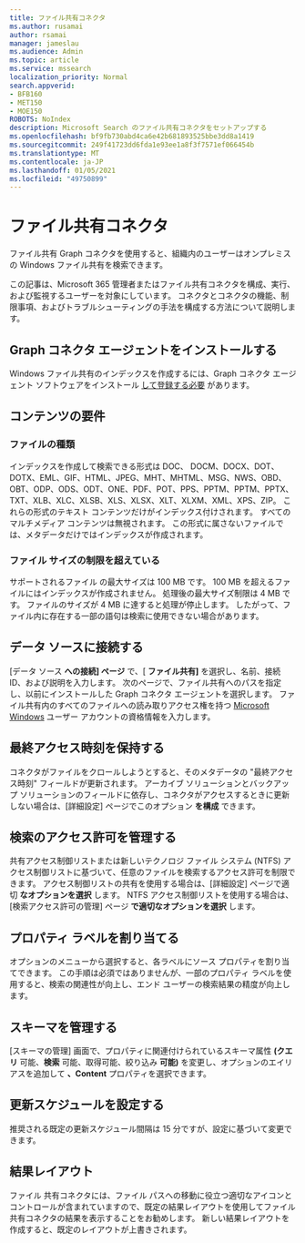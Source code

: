 ```yaml
---
title: ファイル共有コネクタ
ms.author: rusamai
author: rsamai
manager: jameslau
ms.audience: Admin
ms.topic: article
ms.service: mssearch
localization_priority: Normal
search.appverid:
- BFB160
- MET150
- MOE150
ROBOTS: NoIndex
description: Microsoft Search のファイル共有コネクタをセットアップする
ms.openlocfilehash: bf9fb730abd4ca6e42b681893525bbe3dd8a1419
ms.sourcegitcommit: 249f41723dd6fda1e93ee1a8f3f7571ef066454b
ms.translationtype: MT
ms.contentlocale: ja-JP
ms.lasthandoff: 01/05/2021
ms.locfileid: "49750899"
---
```

# <a name="file-share-connector"></a>ファイル共有コネクタ

ファイル共有 Graph コネクタを使用すると、組織内のユーザーはオンプレミスの Windows ファイル共有を検索できます。

この記事は、Microsoft 365 管理者またはファイル共有コネクタを構成、実行、および監視するユーザーを対象にしています。 コネクタとコネクタの機能、制限事項、およびトラブルシューティングの手法を構成する方法について説明します。

## <a name="install-graph-connector-agent"></a>Graph コネクタ エージェントをインストールする

Windows ファイル共有のインデックスを作成するには、Graph コネクタ エージェント ソフトウェアをインストール [して登録する必要](on-prem-agent.md) があります。

## <a name="content-requirements"></a>コンテンツの要件

### <a name="file-types"></a>ファイルの種類

インデックスを作成して検索できる形式は DOC、 DOCM、DOCX、DOT、DOTX、EML、GIF、HTML、JPEG、MHT、MHTML、MSG、NWS、OBD、OBT、ODP、ODS、ODT、ONE、PDF、POT、PPS、PPTM、PPTM、PPTX、TXT、XLB、XLC、XLSB、XLS、XLSX、XLT、XLXM、XML、XPS、ZIP。 これらの形式のテキスト コンテンツだけがインデックス付けされます。 すべてのマルチメディア コンテンツは無視されます。 この形式に属さないファイルでは、メタデータだけではインデックスが作成されます。

### <a name="file-size-limits"></a>ファイル サイズの制限を超えている

サポートされるファイル の最大サイズは 100 MB です。 100 MB を超えるファイルにはインデックスが作成されません。 処理後の最大サイズ制限は 4 MB です。 ファイルのサイズが 4 MB に達すると処理が停止します。 したがって、ファイル内に存在する一部の語句は検索に使用できない場合があります。

## <a name="connect-to-a-data-source"></a>データ ソースに接続する

[データ ソース **への接続] ページ** で、[ **ファイル共有]** を選択し、名前、接続 ID、および説明を入力します。 次のページで、ファイル共有へのパスを指定し、以前にインストールした Graph コネクタ エージェントを選択します。 ファイル共有内のすべてのファイルへの読み取りアクセス権を持つ [Microsoft Windows](https://microsoft.com/windows) ユーザー アカウントの資格情報を入力します。

## <a name="preserve-last-access-time"></a>最終アクセス時刻を保持する

コネクタがファイルをクロールしようとすると、そのメタデータの "最終アクセス時刻" フィールドが更新されます。 アーカイブ ソリューションとバックアップ ソリューションのフィールドに依存し、コネクタがアクセスするときに更新しない場合は、[詳細設定] ページでこのオプション **を構成** できます。

## <a name="manage-search-permissions"></a>検索のアクセス許可を管理する

共有アクセス制御リストまたは新しいテクノロジ ファイル システム (NTFS) アクセス制御リストに基づいて、任意のファイルを検索するアクセス許可を制限できます。 アクセス制御リストの共有を使用する場合は、[詳細設定] ページで適切 **なオプションを選択** します。 NTFS アクセス制御リストを使用する場合は、[検索アクセス許可の管理] ページ **で適切なオプションを選択** します。

## <a name="assign-property-labels"></a>プロパティ ラベルを割り当てる

オプションのメニューから選択すると、各ラベルにソース プロパティを割り当てできます。 この手順は必須ではありませんが、一部のプロパティ ラベルを使用すると、検索の関連性が向上し、エンド ユーザーの検索結果の精度が向上します。

## <a name="manage-schema"></a>スキーマを管理する

[スキーマの管理] 画面で、プロパティに関連付けられているスキーマ属性 **(クエリ** 可能、**検索** 可能、取得可能、絞り込み **可能)** を変更し、オプションのエイリアスを追加して **、Content** プロパティを選択できます。

## <a name="set-the-refresh-schedule"></a>更新スケジュールを設定する

推奨される既定の更新スケジュール間隔は 15 分ですが、設定に基づいて変更できます。

## <a name="result-layout"></a>結果レイアウト

ファイル 共有コネクタには、ファイル パスへの移動に役立つ適切なアイコンとコントロールが含まれていますので、既定の結果レイアウトを使用してファイル共有コネクタの結果を表示することをお勧めします。 新しい結果レイアウトを作成すると、既定のレイアウトが上書きされます。
